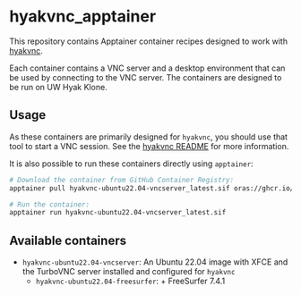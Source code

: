 # hyakvnc_apptainer

This repository contains Apptainer container recipes designed to work with [hyakvnc](https://github.com/uw-psych/hyakvnc).

Each container contains a VNC server and a desktop environment that can be used by connecting to the VNC server. The containers are designed to be run on UW Hyak Klone.

## Usage

As these containers are primarily designed for `hyakvnc`, you should use that tool to start a VNC session. See the [hyakvnc README](https://github.com/uw-psych/hyakvnc) for more information.

It is also possible to run these containers directly using `apptainer`:

```bash
# Download the container from GitHub Container Registry:
apptainer pull hyakvnc-ubuntu22.04-vncserver_latest.sif oras://ghcr.io/uw-psych/hyakvnc-ubuntu22.04-vncserver:latest

# Run the container:
apptainer run hyakvnc-ubuntu22.04-vncserver_latest.sif 
```

## Available containers

- `hyakvnc-ubuntu22.04-vncserver`: An Ubuntu 22.04 image with XFCE and the TurboVNC server installed and configured for `hyakvnc`
  - `hyakvnc-ubuntu22.04-freesurfer`: + FreeSurfer 7.4.1

